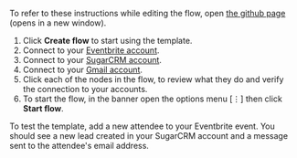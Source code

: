To refer to these instructions while editing the flow, open [the github page](https://github.com/ot4i/app-connect-templates/blob/master/resources/markdown/Create%20a%20SugarCRM%20lead%20and%20send%20email%20for%20a%20new%20Eventbrite%20attendee_instructions.md) (opens in a new window).

1. Click **Create flow** to start using the template.
1. Connect to your [Eventbrite account](http://ibm.biz/aceventbrite).
1. Connect to your [SugarCRM account](http://ibm.biz/acsugarcrm).
1. Connect to your [Gmail account](http://ibm.biz/acgmail).
1. Click each of the nodes in the flow, to review what they do and verify the connection to your accounts.
1. To start the flow, in the banner open the options menu [&#8942;] then click **Start flow**.

To test the template, add a new attendee to your Eventbrite event.  You should see a new lead created in your SugarCRM account and a message sent to the attendee's email address.
